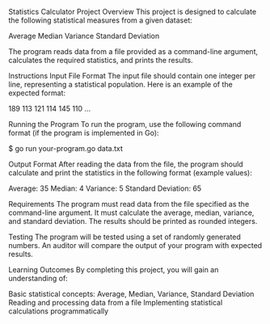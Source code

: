 Statistics Calculator
Project Overview
This project is designed to calculate the following statistical measures from a given dataset:

Average
Median
Variance
Standard Deviation

The program reads data from a file provided as a command-line argument, calculates the required statistics, and prints the results.

Instructions
Input File Format
The input file should contain one integer per line, representing a statistical population. Here is an example of the expected format:

189
113
121
114
145
110
...


Running the Program
To run the program, use the following command format (if the program is implemented in Go):

$ go run your-program.go data.txt


Output Format
After reading the data from the file, the program should calculate and print the statistics in the following format (example values):

Average: 35
Median: 4
Variance: 5
Standard Deviation: 65


Requirements
The program must read data from the file specified as the command-line argument.
It must calculate the average, median, variance, and standard deviation.
The results should be printed as rounded integers.

Testing
The program will be tested using a set of randomly generated numbers. An auditor will compare the output of your program with expected results.

Learning Outcomes
By completing this project, you will gain an understanding of:

Basic statistical concepts: Average, Median, Variance, Standard Deviation
Reading and processing data from a file
Implementing statistical calculations programmatically